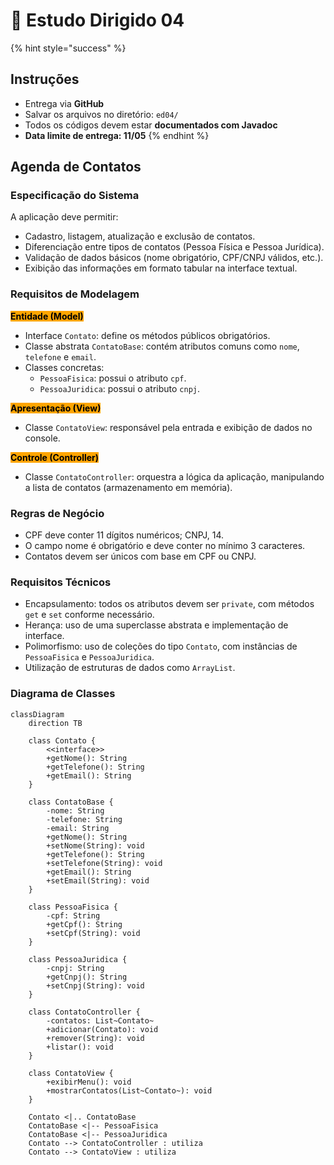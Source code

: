 # 📄 Estudo Dirigido 04

{% hint style="success" %}
## Instruções

* Entrega via **GitHub**
* Salvar os arquivos no diretório: `ed04/`
* Todos os códigos devem estar **documentados com Javadoc**
* **Data limite de entrega: 11/05**
{% endhint %}

## Agenda de Contatos

### **Especificação do Sistema**

A aplicação deve permitir:

* Cadastro, listagem, atualização e exclusão de contatos.
* Diferenciação entre tipos de contatos (Pessoa Física e Pessoa Jurídica).
* Validação de dados básicos (nome obrigatório, CPF/CNPJ válidos, etc.).
* Exibição das informações em formato tabular na interface textual.

### **Requisitos de Modelagem**

<mark style="background-color:orange;">**Entidade (Model)**</mark>

* Interface `Contato`: define os métodos públicos obrigatórios.
* Classe abstrata `ContatoBase`: contém atributos comuns como `nome`, `telefone` e `email`.
* Classes concretas:
  * `PessoaFisica`: possui o atributo `cpf`.
  * `PessoaJuridica`: possui o atributo `cnpj`.

<mark style="background-color:orange;">**Apresentação (View)**</mark>

* Classe `ContatoView`: responsável pela entrada e exibição de dados no console.

<mark style="background-color:orange;">**Controle (Controller)**</mark>

* Classe `ContatoController`: orquestra a lógica da aplicação, manipulando a lista de contatos (armazenamento em memória).

### **Regras de Negócio**

* CPF deve conter 11 dígitos numéricos; CNPJ, 14.
* O campo nome é obrigatório e deve conter no mínimo 3 caracteres.
* Contatos devem ser únicos com base em CPF ou CNPJ.

### **Requisitos Técnicos**

* Encapsulamento: todos os atributos devem ser `private`, com métodos `get` e `set` conforme necessário.
* Herança: uso de uma superclasse abstrata e implementação de interface.
* Polimorfismo: uso de coleções do tipo `Contato`, com instâncias de `PessoaFisica` e `PessoaJuridica`.
* Utilização de estruturas de dados como `ArrayList`.

### **Diagrama de Classes**&#x20;

```mermaid
classDiagram
    direction TB

    class Contato {
        <<interface>>
        +getNome(): String
        +getTelefone(): String
        +getEmail(): String
    }

    class ContatoBase {
        -nome: String
        -telefone: String
        -email: String
        +getNome(): String
        +setNome(String): void
        +getTelefone(): String
        +setTelefone(String): void
        +getEmail(): String
        +setEmail(String): void
    }

    class PessoaFisica {
        -cpf: String
        +getCpf(): String
        +setCpf(String): void
    }

    class PessoaJuridica {
        -cnpj: String
        +getCnpj(): String
        +setCnpj(String): void
    }

    class ContatoController {
        -contatos: List~Contato~
        +adicionar(Contato): void
        +remover(String): void
        +listar(): void
    }

    class ContatoView {
        +exibirMenu(): void
        +mostrarContatos(List~Contato~): void
    }

    Contato <|.. ContatoBase
    ContatoBase <|-- PessoaFisica
    ContatoBase <|-- PessoaJuridica
    Contato --> ContatoController : utiliza
    Contato --> ContatoView : utiliza

```

